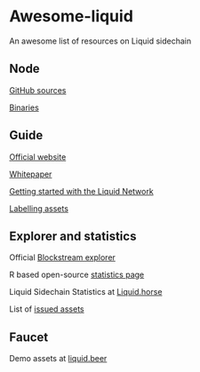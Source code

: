 # Awesome-liquid
An awesome list of resources on Liquid sidechain

## Node
[GitHub sources](https://github.com/Blockstream/liquid/)

[Binaries](https://github.com/Blockstream/liquid/releases/)

## Guide
[Official website](https://blockstream.com/liquid/)

[Whitepaper](https://blockstream.com/assets/downloads/strong-federations.pdf)

[Getting started with the Liquid Network](https://hackernoon.com/getting-started-with-the-liquid-network-c87e2cb5996b)

[Labelling assets](https://medium.com/@gabriele.domenichini/liquid-daemon-3-14-1-23-and-labels-8ad1c06bb93e)

## Explorer and statistics
Official [Blockstream explorer](https://blockstream.info/liquid/)

R based open-source [statistics page](http://vaccaro.tech:3838/liquid/)

Liquid Sidechain Statistics at [Liquid.horse](https://liquid.horse/)

List of [issued assets](https://gnet.me/liquid/)

## Faucet
Demo assets at [liquid.beer](https://liquid.beer/)
